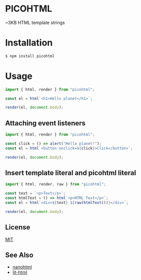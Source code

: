 # PICOHTML

~3KB HTML template strings

# Installation

```bash
$ npm install picohtml
```

# Usage

```js
import { html, render } from "picohtml";

const el = html`<h1>Hello planet</h1>`;

render(el, document.body);
```

## Attaching event listeners

```js
import { html, render } from "picohtml";

const click = () => alert("Hello planet!");
const el = html`<button onclick=${click}>Click</button>`;

render(el, document.body);
```

## Insert template literal and picohtml literal

```js
import { html, render, raw } from "picohtml";

const text = `<p>Text</p>`;
const htmlText = () => html`<p>HTML Text</p>`;
const el = html`<div>${text} ${raw(htmlText())}</div>`;

render(el, document.body);
```

## License

[MIT](./LICENSE)

## See Also

- [nanohtml](https://github.com/choojs/nanohtml)
- [lit-html](https://github.com/Polymer/lit-html)
